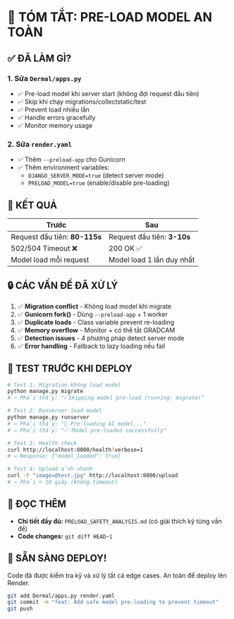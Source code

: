 # 📝 TÓM TẮT: PRE-LOAD MODEL AN TOÀN

## ✅ ĐÃ LÀM GÌ?

### 1. Sửa `Dermal/apps.py`
- ✅ Pre-load model khi server start (không đợi request đầu tiên)
- ✅ Skip khi chạy migrations/collectstatic/test
- ✅ Prevent load nhiều lần
- ✅ Handle errors gracefully
- ✅ Monitor memory usage

### 2. Sửa `render.yaml`
- ✅ Thêm `--preload-app` cho Gunicorn
- ✅ Thêm environment variables:
  - `DJANGO_SERVER_MODE=true` (detect server mode)
  - `PRELOAD_MODEL=true` (enable/disable pre-loading)

## 🎯 KẾT QUẢ

| Trước | Sau |
|-------|-----|
| Request đầu tiên: **80-115s** | Request đầu tiên: **3-10s** |
| 502/504 Timeout ❌ | 200 OK ✅ |
| Model load mỗi request | Model load 1 lần duy nhất |

## 🔒 CÁC VẤN ĐỀ ĐÃ XỬ LÝ

1. ✅ **Migration conflict** - Không load model khi migrate
2. ✅ **Gunicorn fork()** - Dùng `--preload-app` + 1 worker
3. ✅ **Duplicate loads** - Class variable prevent re-loading
4. ✅ **Memory overflow** - Monitor + có thể tắt GRADCAM
5. ✅ **Detection issues** - 4 phương pháp detect server mode
6. ✅ **Error handling** - Fallback to lazy loading nếu fail

## 🧪 TEST TRƯỚC KHI DEPLOY

```bash
# Test 1: Migration không load model
python manage.py migrate
# → Phải thấy: "ℹ️ Skipping model pre-load (running: migrate)"

# Test 2: Runserver load model
python manage.py runserver
# → Phải thấy: "🚀 Pre-loading AI model..."
# → Phải thấy: "✅ Model pre-loaded successfully"

# Test 3: Health check
curl http://localhost:8000/health?verbose=1
# → Response: {"model_loaded": true}

# Test 4: Upload ảnh nhanh
curl -F "image=@test.jpg" http://localhost:8000/upload
# → Phải < 10 giây (không timeout)
```

## 📖 ĐỌC THÊM

- **Chi tiết đầy đủ:** `PRELOAD_SAFETY_ANALYSIS.md` (có giải thích kỹ từng vấn đề)
- **Code changes:** `git diff HEAD~1`

## 🚀 SẴN SÀNG DEPLOY!

Code đã được kiểm tra kỹ và xử lý tất cả edge cases. An toàn để deploy lên Render.

```bash
git add Dermal/apps.py render.yaml
git commit -m "feat: Add safe model pre-loading to prevent timeout"
git push
```
